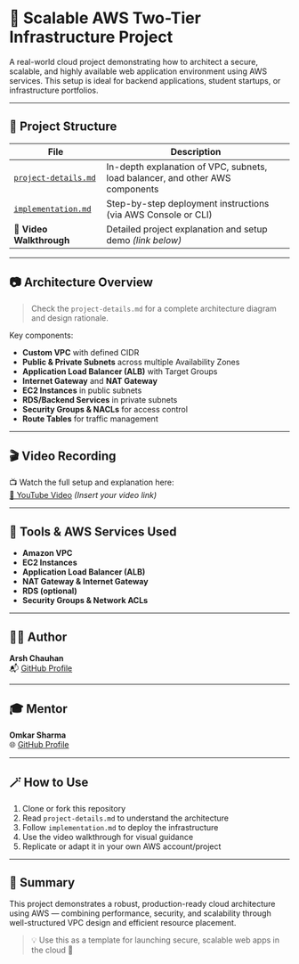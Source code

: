 # 🚀 Scalable AWS Two-Tier Infrastructure Project

A real-world cloud project demonstrating how to architect a secure, scalable, and highly available web application environment using AWS services. This setup is ideal for backend applications, student startups, or infrastructure portfolios.

---

## 📁 Project Structure

| File | Description |
|------|-------------|
| [`project-details.md`](./project-details.md) | In-depth explanation of VPC, subnets, load balancer, and other AWS components |
| [`implementation.md`](./implementation.md) | Step-by-step deployment instructions (via AWS Console or CLI) |
| 🎥 **Video Walkthrough** | Detailed project explanation and setup demo *(link below)* |

---

## 📷 Architecture Overview

> Check the `project-details.md` for a complete architecture diagram and design rationale.

Key components:

- **Custom VPC** with defined CIDR
- **Public & Private Subnets** across multiple Availability Zones
- **Application Load Balancer (ALB)** with Target Groups
- **Internet Gateway** and **NAT Gateway**
- **EC2 Instances** in public subnets
- **RDS/Backend Services** in private subnets
- **Security Groups & NACLs** for access control
- **Route Tables** for traffic management

---

## 🎬 Video Recording

📺 Watch the full setup and explanation here:  
[🔗 YouTube Video](#) *(Insert your video link)*

---

## 🔧 Tools & AWS Services Used

- **Amazon VPC**
- **EC2 Instances**
- **Application Load Balancer (ALB)**
- **NAT Gateway & Internet Gateway**
- **RDS (optional)**
- **Security Groups & Network ACLs**

---

## 👨‍💻 Author

**Arsh Chauhan**  
📬 [GitHub Profile](https://github.com/arshchouhan)

---

## 🎓 Mentor

**Omkar Sharma**  
🌐 [GitHub Profile](https://github.com/omkarsharma2821)

---

## 🪄 How to Use

1. Clone or fork this repository  
2. Read `project-details.md` to understand the architecture  
3. Follow `implementation.md` to deploy the infrastructure  
4. Use the video walkthrough for visual guidance  
5. Replicate or adapt it in your own AWS account/project

---

## 🧠 Summary

This project demonstrates a robust, production-ready cloud architecture using AWS — combining performance, security, and scalability through well-structured VPC design and efficient resource placement.

> 💡 Use this as a template for launching secure, scalable web apps in the cloud 🚀

